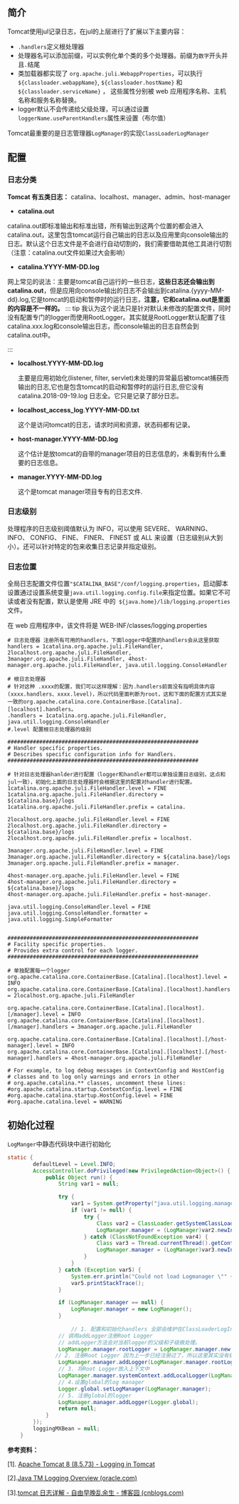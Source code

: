 ---
---

## 简介

Tomcat使用jul记录日志，在jul的上层进行了扩展以下主要内容：

- `.handlers`定义根处理器
- 处理器名可以添加前缀，可以实例化单个类的多个处理器。前缀为`数字`开头并且`.`结尾
- 类加载器都实现了 `org.apache.juli.WebappProperties`，可以执行 `${classloader.webappName}`, `${classloader.hostName}` 和 `${classloader.serviceName}` ， 这些属性分别被 web 应用程序名称、主机名称和服务名称替换。
- logger默认不会传递给父级处理，可以通过设置`loggerName.useParentHandlers`属性来设置（布尔值）

Tomcat最重要的是日志管理器`LogManager`的实现`ClassLoaderLogManager`



## 配置

### 日志分类

**Tomcat 有五类日志：** catalina、localhost、manager、admin、host-manager

- **catalina.out**

​		catalina.out即标准输出和标准出错，所有输出到这两个位置的都会进入catalina.out，这里包含tomcat运行自己输出的日志以及应用里向console输出的日志。默认这个日志文件是不会进行自动切割的，我们需要借助其他工具进行切割（注意：catalina.out文件如果过大会影响）

- **catalina.YYYY-MM-DD.log**

​		网上常见的说法：主要是tomcat自己运行的一些日志，**这些日志还会输出到catalina.out**，但是应用向console输出的日志不会输出到catalina.{yyyy-MM-dd}.log,它是tomcat的启动和暂停时的运行日志，**注意，它和catalina.out是里面的内容是不一样的。**
::: tip
​		我认为这个说法只是针对默认未修改的配置文件，同时没有配置专门的logger而使用RootLogger。其实就是RootLogger默认配置了往catalina.xxx.log和console输出日志，而console输出的日志自然会到catalina.out中。


:::

- **localhost.YYYY-MM-DD.log**

  主要是应用初始化(listener, filter, servlet)未处理的异常最后被tomcat捕获而输出的日志,它也是包含tomcat的启动和暂停时的运行日志,但它没有catalina.2018-09-19.log 日志全。它只是记录了部分日志。

- **localhost_access_log**.**YYYY-MM-DD.txt**

  这个是访问tomcat的日志，请求时间和资源，状态码都有记录。

- **host-manager.YYYY-MM-DD.log**

  这个估计是放tomcat的自带的manager项目的日志信息的，未看到有什么重要的日志信息。

- **manager.YYYY-MM-DD.log**

	这个是tomcat manager项目专有的日志文件.

### 日志级别

处理程序的日志级别阈值默认为 INFO，可以使用 SEVERE、 WARNING、 INFO、 CONFIG、 FINE、 FINER、 FINEST 或 ALL 来设置（日志级别从大到小）。还可以针对特定的包来收集日志记录并指定级别。

### 日志位置

全局日志配置文件位置`"$CATALINA_BASE"/conf/logging.properties`，启动脚本设置通过设置系统变量`java.util.logging.config.file`来指定位置。如果它不可读或者没有配置，默认是使用 JRE 中的` ${java.home}/lib/logging.properties` 文件。

在 web 应用程序中，该文件将是 WEB-INF/classes/logging.properties

```shell
# 日志处理器 注册所有可用的handlers，下面logger中配置的handlers会从这里获取
handlers = 1catalina.org.apache.juli.FileHandler, 2localhost.org.apache.juli.FileHandler, 3manager.org.apache.juli.FileHandler, 4host-manager.org.apache.juli.FileHandler, java.util.logging.ConsoleHandler

# 根日志处理器  
# 针对这种 .xxxx的配置，我们可以这样理解：因为.handlers前面没有指明具体内容(xxxx.handlers、xxxx.level)，所以代码里面判断为root，这和下面的配置方式其实是一致的org.apache.catalina.core.ContainerBase.[Catalina].[localhost].handlers。
.handlers = 1catalina.org.apache.juli.FileHandler, java.util.logging.ConsoleHandler
#.level 配置根日志处理器的级别

############################################################
# Handler specific properties.
# Describes specific configuration info for Handlers.
############################################################

# 针对日志处理器hanlder进行配置（logger和handler都可以单独设置日志级别，这点和jul一致），初始化上面的日志处理器时会根据这里的配置对handler进行配置。
1catalina.org.apache.juli.FileHandler.level = FINE
1catalina.org.apache.juli.FileHandler.directory = ${catalina.base}/logs
1catalina.org.apache.juli.FileHandler.prefix = catalina.

2localhost.org.apache.juli.FileHandler.level = FINE
2localhost.org.apache.juli.FileHandler.directory = ${catalina.base}/logs
2localhost.org.apache.juli.FileHandler.prefix = localhost.

3manager.org.apache.juli.FileHandler.level = FINE
3manager.org.apache.juli.FileHandler.directory = ${catalina.base}/logs
3manager.org.apache.juli.FileHandler.prefix = manager.

4host-manager.org.apache.juli.FileHandler.level = FINE
4host-manager.org.apache.juli.FileHandler.directory = ${catalina.base}/logs
4host-manager.org.apache.juli.FileHandler.prefix = host-manager.

java.util.logging.ConsoleHandler.level = FINE
java.util.logging.ConsoleHandler.formatter = java.util.logging.SimpleFormatter


############################################################
# Facility specific properties.
# Provides extra control for each logger.
############################################################

# 单独配置每一个logger
org.apache.catalina.core.ContainerBase.[Catalina].[localhost].level = INFO
org.apache.catalina.core.ContainerBase.[Catalina].[localhost].handlers = 2localhost.org.apache.juli.FileHandler

org.apache.catalina.core.ContainerBase.[Catalina].[localhost].[/manager].level = INFO
org.apache.catalina.core.ContainerBase.[Catalina].[localhost].[/manager].handlers = 3manager.org.apache.juli.FileHandler

org.apache.catalina.core.ContainerBase.[Catalina].[localhost].[/host-manager].level = INFO
org.apache.catalina.core.ContainerBase.[Catalina].[localhost].[/host-manager].handlers = 4host-manager.org.apache.juli.FileHandler

# For example, to log debug messages in ContextConfig and HostConfig
# classes and to log only warnings and errors in other
# org.apache.catalina.** classes, uncomment these lines:
#org.apache.catalina.startup.ContextConfig.level = FINE
#org.apache.catalina.startup.HostConfig.level = FINE
#org.apache.catalina.level = WARNING
```

## 初始化过程

`LogManger`中静态代码块中进行初始化

```java
static {
        defaultLevel = Level.INFO;
        AccessController.doPrivileged(new PrivilegedAction<Object>() {
            public Object run() {
                String var1 = null;

                try {
                    var1 = System.getProperty("java.util.logging.manager");
                    if (var1 != null) {
                        try {
                            Class var2 = ClassLoader.getSystemClassLoader().loadClass(var1);
                            LogManager.manager = (LogManager)var2.newInstance();
                        } catch (ClassNotFoundException var4) {
                            Class var3 = Thread.currentThread().getContextClassLoader().loadClass(var1);
                            LogManager.manager = (LogManager)var3.newInstance();
                        }
                    }
                } catch (Exception var5) {
                    System.err.println("Could not load Logmanager \"" + var1 + "\"");
                    var5.printStackTrace();
                }

                if (LogManager.manager == null) {
                    LogManager.manager = new LogManager();
                }
								
             		// 1. 配置和初始化handlers 全部会维护在ClassLoaderLogInfo#handlers下面addLogger给logger设置handlers时会从这个集合中获取
              	// 调用addLogger注册Root Logger
                // addLogger方法会对当前logger的父级和子级做处理。
                LogManager.manager.rootLogger = LogManager.manager.new RootLogger();
               // 2. 注册Root Logger 因为上一步已经注册过了，所以这里其实没有做什么事情，会很快跳出方法。 
                LogManager.manager.addLogger(LogManager.manager.rootLogger);
              	// 3. 将Root Logger放入上下文中
                LogManager.manager.systemContext.addLocalLogger(LogManager.manager.rootLogger);
              	// 4.设置global的log manager
                Logger.global.setLogManager(LogManager.manager);
              	// 5. 注册global的logger
                LogManager.manager.addLogger(Logger.global);
                return null;
            }
        });
        loggingMXBean = null;
    }
```


 **参考资料：**

[1]. [Apache Tomcat 8 (8.5.73) - Logging in Tomcat](https://tomcat.apache.org/tomcat-8.5-doc/logging.html)

[2].[Java TM Logging Overview (oracle.com)](https://docs.oracle.com/javase/7/docs/technotes/guides/logging/overview.html)

[3].[tomcat 日志详解 - 自由早晚乱余生 - 博客园 (cnblogs.com)](https://www.cnblogs.com/operationhome/p/9680040.html)


